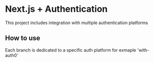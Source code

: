 # Next.js + Authentication

This project includes integration with multiple authentication platforms

## How to use

Each branch is dedicated to a specific auth platform for exmaple 'with-auth0'
